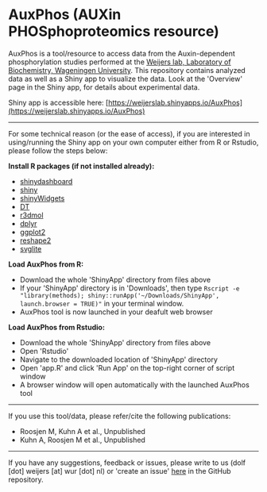 # AuxPhos (AUXin PHOSphoproteomics resource)
AuxPhos is a tool/resource to access data from the Auxin-dependent phosphorylation studies performed at the [Weijers lab, Laboratory of Biochemistry, Wageningen University](https://www.wur.nl/en/Research-Results/Chair-groups/Agrotechnology-and-Food-Sciences/Biomolecular-Sciences/Laboratory-of-Biochemistry/Research/Plant-Development.htm). This repository contains analyzed data as well as a Shiny app to visualize the data. Look at the 'Overview' page in the Shiny app, for details about experimental data. 

Shiny app is accessible here: [https://weijerslab.shinyapps.io/AuxPhos](https://weijerslab.shinyapps.io/AuxPhos)

---

For some technical reason (or the ease of access), if you are interested in using/running the Shiny app on your own computer either from R or Rstudio, please follow the steps below:

**Install R packages (if not installed already):**

- [shinydashboard](https://github.com/rstudio/shinydashboard)
- [shiny](https://github.com/rstudio/shiny)
- [shinyWidgets](https://github.com/dreamRs/shinyWidgets)
- [DT](https://github.com/rstudio/DT)
- [r3dmol](https://github.com/swsoyee/r3dmol)
- [dplyr](https://github.com/tidyverse/dplyr)
- [ggplot2](https://github.com/tidyverse/ggplot2)
- [reshape2](https://rdocumentation.org/packages/reshape2/versions/1.4.4)
- [svglite](https://github.com/r-lib/svglite)

**Load AuxPhos from R:**

- Download the whole 'ShinyApp' directory from files above
- If your 'ShinyApp' directory is in 'Downloads', then type `Rscript -e "library(methods); shiny::runApp('~/Downloads/ShinyApp', launch.browser = TRUE)"` in your terminal window.
- AuxPhos tool is now launched in your deafult web browser
	
**Load AuxPhos from Rstudio:**

- Download the whole 'ShinyApp' directory from files above
- Open 'Rstudio'
- Navigate to the downloaded location of 'ShinyApp' directory
- Open 'app.R' and click 'Run App' on the top-right corner of script window
- A browser window will open automatically with the launched AuxPhos tool 

---

If you use this tool/data, please refer/cite the following publications:

- Roosjen M, Kuhn A et al., Unpublished
- Kuhn A, Roosjen M et al., Unpublished

---

If you have any suggestions, feedback or issues, please write to us (dolf [dot] weijers [at] wur [dot] nl) or 'create an issue' [here](https://github.com/sumanthmutte/AuxPhos/issues) in the GitHub repository. 



